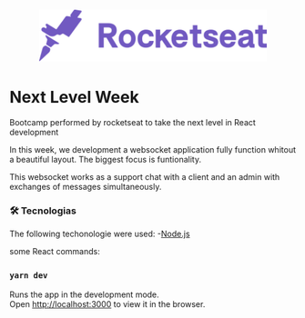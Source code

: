 <h1 align="center">
    <img alt="Semana Omnistack" src="public/images/rocketseat.svg" width="400px" />
</h1>

# Next Level Week

Bootcamp performed by rocketseat to take the next level in React development

In this week, we development a websocket application fully function whitout a beautiful layout. The biggest focus is funtionality.

This websocket works as a support chat with a client and an admin with exchanges of messages simultaneously.

### 🛠 Tecnologias

The following techonologie were used:
-[Node.js](https://nodejs.org/en/)

some React commands:

### `yarn dev`
Runs the app in the development mode.\
Open [http://localhost:3000](http://localhost:3000) to view it in the browser.